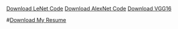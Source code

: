 <a href="LeNet.ipynb">Download LeNet Code</a>
<a href="AlexNet.ipynb">Download AlexNet Code</a>
<a href="VGG16.ipynb" download>Download VGG16</a>

#<a href="/files/ryan_pelletier_resume.docx" download>Download My Resume</a>
